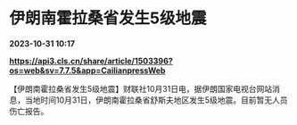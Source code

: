 # 伊朗南霍拉桑省发生5级地震

**2023-10-31 10:17**

**https://api3.cls.cn/share/article/1503396?os=web&sv=7.7.5&app=CailianpressWeb**

【伊朗南霍拉桑省发生5级地震】财联社10月31日电，据伊朗国家电视台网站消息，当地时间10月31日，伊朗南霍拉桑省舒斯夫地区发生5级地震。目前暂无人员伤亡报告。